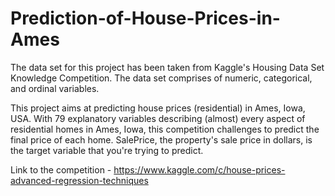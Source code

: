 # Prediction-of-House-Prices-in-Ames

The data set for this project has been taken from Kaggle's Housing Data Set Knowledge Competition. The data set comprises of numeric, categorical, and ordinal variables.

This project aims at predicting house prices (residential) in Ames, Iowa, USA. With 79 explanatory variables describing (almost) every aspect of residential homes in Ames, Iowa, this competition challenges to predict the final price of each home. SalePrice, the property's sale price in dollars, is the target variable that you're trying to predict.

Link to the competition - https://www.kaggle.com/c/house-prices-advanced-regression-techniques
